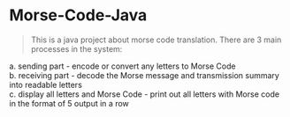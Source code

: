 # Morse-Code-Java
> This is a java project about morse code translation. There are 3 main processes in the system: 
 
 a. sending part - encode or convert any letters to Morse Code  
 b. receiving part - decode the Morse message and transmission summary into readable letters  
 c. display all letters and Morse Code - print out all letters with Morse code in the format of 5 output in a row  
